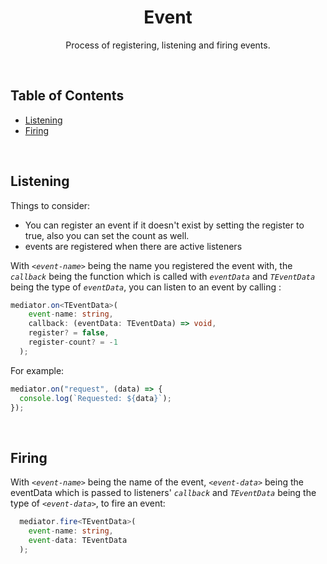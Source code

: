 <h1 align="center">
   <b>
        Event
    </b>
</h1>

<p align="center">Process of registering, listening and firing events.</p>
<br />

## Table of Contents

- [Listening](#listening)
- [Firing](#firing)

<br />

## Listening

Things to consider:

- You can register an event if it doesn't exist by setting the register to true, also you can set the count as well.
- events are registered when there are active listeners

With _`<event-name>`_ being the name you registered the event with, the _`callback`_ being the function which is called with _`eventData`_ and _`TEventData`_ being the type of _`eventData`_, you can listen to an event by calling :

```ts
mediator.on<TEventData>(
    event-name: string,
    callback: (eventData: TEventData) => void,
    register? = false,
    register-count? = -1
  );
```

For example:

```ts
mediator.on("request", (data) => {
  console.log(`Requested: ${data}`);
});
```

<br />

## Firing

With _`<event-name>`_ being the name of the event, _`<event-data>`_ being the eventData which is passed to listeners' _`callback`_ and _`TEventData`_ being the type of _`<event-data>`_, to fire an event:

```ts
  mediator.fire<TEventData>(
    event-name: string,
    event-data: TEventData
  );
```

<br />
